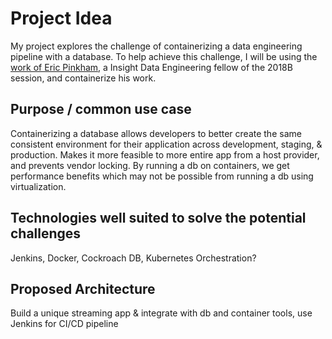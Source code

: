 # Project Idea 
My project explores the challenge of containerizing a data engineering pipeline with a database.
To help achieve this challenge, I will be using the [work of Eric Pinkham](https://github.com/ericapinkham/Insight_DE_GUS.git), a Insight Data Engineering
fellow of the 2018B session, and containerize his work.  

## Purpose / common use case
Containerizing a database allows developers to better create the same consistent environment for 
their application across development, staging, & production.
Makes it more feasible to more entire app from a host provider, and prevents vendor locking.
By running a db on containers, we get performance benefits which may not be possible from running a db
using virtualization. 

## Technologies well suited to solve the potential challenges

Jenkins, Docker, Cockroach DB, Kubernetes Orchestration? 

## Proposed Architecture

Build a unique streaming app & integrate with db and container tools, use Jenkins for CI/CD pipeline
